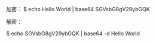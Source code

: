 加密：
$ echo Hello World | base64
SGVsbG8gV29ybGQK

解密：

$ echo SGVsbG8gV29ybGQK | base64 -d
Hello World